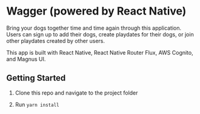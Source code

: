 # Wagger (powered by React Native)

Bring your dogs together time and time again through this application. Users can sign up to add their dogs, create playdates for their dogs, or join other playdates created by other users.

This app is built with React Native, React Native Router Flux, AWS Cognito, and Magnus UI.

## Getting Started

1. Clone this repo and navigate to the project folder

2. Run `yarn install`
